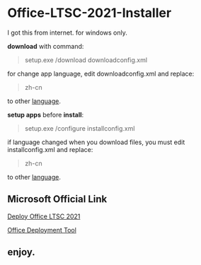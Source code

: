 # Office-LTSC-2021-Installer

I got this from internet. for windows only.

**download** with command:

> setup.exe /download downloadconfig.xml

for change app language, edit downloadconfig.xml and replace:

> zh-cn

to other [language](https://docs.microsoft.com/en-us/deployoffice/office-deployment-tool-configuration-options#language-element).

**setup apps** before **install**:

> setup.exe /configure installconfig.xml

if language changed when you download files, you must edit installconfig.xml and replace:

> zh-cn

to other [language](https://docs.microsoft.com/en-us/deployoffice/office-deployment-tool-configuration-options#language-element).

## Microsoft Official Link

[Deploy Office LTSC 2021](https://docs.microsoft.com/en-us/deployoffice/ltsc2021/deploy)

[Office Deployment Tool](https://www.microsoft.com/download/details.aspx?id=49117)

## enjoy.
